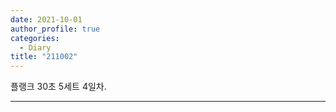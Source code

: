 ```yaml
---
date: 2021-10-01
author_profile: true
categories:
  - Diary
title: "211002"
---
```


플랭크 30초 5세트 4일차.

---



